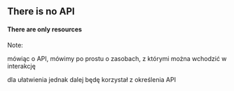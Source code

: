 <h2 class="fragment">There is no API</h4>
<h4 class="fragment">There are only resources</h4>

Note:

mówiąc o API, mówimy po prostu o zasobach, z którymi można wchodzić w interakcję

dla ułatwienia jednak dalej będę korzystał z określenia API
